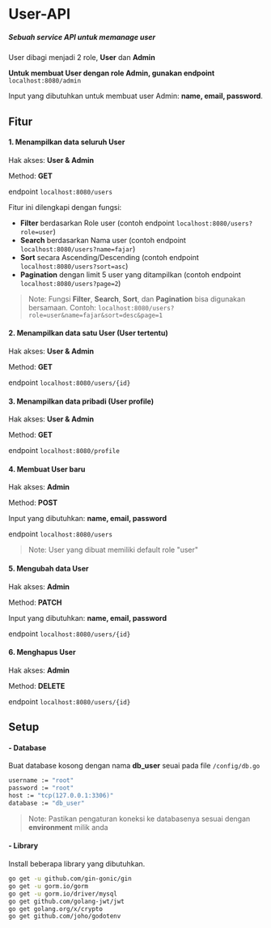# User-API

##### Sebuah service API untuk memanage user

User dibagi menjadi 2 role, **User** dan **Admin**

**Untuk membuat User dengan role Admin, gunakan endpoint** `localhost:8080/admin`

Input yang dibutuhkan untuk membuat user Admin: **name, email, password**.

## Fitur

#### 1. Menampilkan data seluruh User

Hak akses: **User & Admin**

Method: **GET**

endpoint `localhost:8080/users`

Fitur ini dilengkapi dengan fungsi:

- **Filter** berdasarkan Role user (contoh endpoint `localhost:8080/users?role=user`)
- **Search** berdasarkan Nama user (contoh endpoint `localhost:8080/users?name=fajar`)
- **Sort** secara Ascending/Descending (contoh endpoint `localhost:8080/users?sort=asc`)
- **Pagination** dengan limit 5 user yang ditampilkan (contoh endpoint `localhost:8080/users?page=2`)

> Note: Fungsi **Filter**, **Search**, **Sort**, dan **Pagination** bisa digunakan bersamaan.
> Contoh: `localhost:8080/users?role=user&name=fajar&sort=desc&page=1`

#### 2. Menampilkan data satu User (User tertentu)

Hak akses: **User & Admin**

Method: **GET**

endpoint `localhost:8080/users/{id}`

#### 3. Menampilkan data pribadi (User profile)

Hak akses: **User & Admin**

Method: **GET**

endpoint `localhost:8080/profile`

#### 4. Membuat User baru

Hak akses: **Admin**

Method: **POST**

Input yang dibutuhkan: **name, email, password**

endpoint `localhost:8080/users`

> Note: User yang dibuat memiliki default role "user"

#### 5. Mengubah data User

Hak akses: **Admin**

Method: **PATCH**

Input yang dibutuhkan: **name, email, password**

endpoint `localhost:8080/users/{id}`

#### 6. Menghapus User

Hak akses: **Admin**

Method: **DELETE**

endpoint `localhost:8080/users/{id}`

## Setup

#### - Database

Buat database kosong dengan nama **db_user** seuai pada file `/config/db.go`

```sh
username := "root"
password := "root"
host := "tcp(127.0.0.1:3306)"
database := "db_user"
```

> Note: Pastikan pengaturan koneksi ke databasenya sesuai dengan **environment** milik anda

#### - Library

Install beberapa library yang dibutuhkan.

```sh
go get -u github.com/gin-gonic/gin
go get -u gorm.io/gorm
go get -u gorm.io/driver/mysql
go get github.com/golang-jwt/jwt
go get golang.org/x/crypto
go get github.com/joho/godotenv
```
